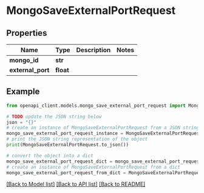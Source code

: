 # MongoSaveExternalPortRequest


## Properties

Name | Type | Description | Notes
------------ | ------------- | ------------- | -------------
**mongo_id** | **str** |  | 
**external_port** | **float** |  | 

## Example

```python
from openapi_client.models.mongo_save_external_port_request import MongoSaveExternalPortRequest

# TODO update the JSON string below
json = "{}"
# create an instance of MongoSaveExternalPortRequest from a JSON string
mongo_save_external_port_request_instance = MongoSaveExternalPortRequest.from_json(json)
# print the JSON string representation of the object
print(MongoSaveExternalPortRequest.to_json())

# convert the object into a dict
mongo_save_external_port_request_dict = mongo_save_external_port_request_instance.to_dict()
# create an instance of MongoSaveExternalPortRequest from a dict
mongo_save_external_port_request_from_dict = MongoSaveExternalPortRequest.from_dict(mongo_save_external_port_request_dict)
```
[[Back to Model list]](../README.md#documentation-for-models) [[Back to API list]](../README.md#documentation-for-api-endpoints) [[Back to README]](../README.md)


